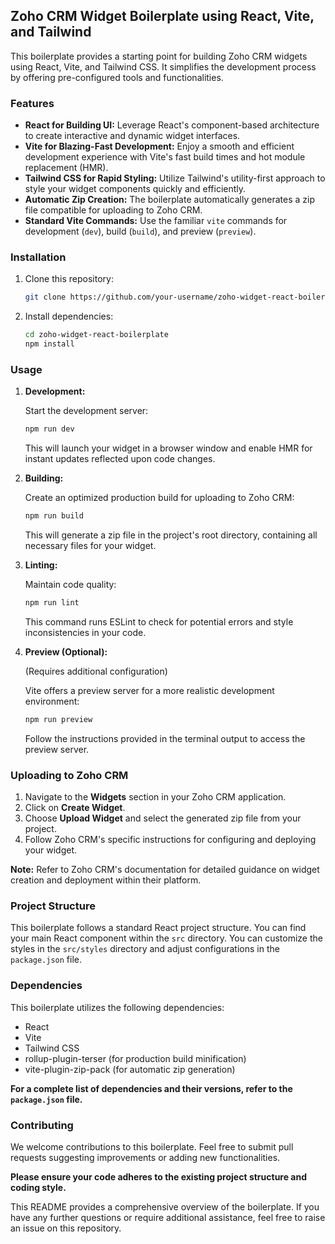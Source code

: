 ## Zoho CRM Widget Boilerplate using React, Vite, and Tailwind

This boilerplate provides a starting point for building Zoho CRM widgets using React, Vite, and Tailwind CSS. It simplifies the development process by offering pre-configured tools and functionalities.

### Features

* **React for Building UI:** Leverage React's component-based architecture to create interactive and dynamic widget interfaces.
* **Vite for Blazing-Fast Development:** Enjoy a smooth and efficient development experience with Vite's fast build times and hot module replacement (HMR).
* **Tailwind CSS for Rapid Styling:** Utilize Tailwind's utility-first approach to style your widget components quickly and efficiently.
* **Automatic Zip Creation:** The boilerplate automatically generates a zip file compatible for uploading to Zoho CRM.
* **Standard Vite Commands:** Use the familiar `vite` commands for development (`dev`), build (`build`), and preview (`preview`).

### Installation

1. Clone this repository:

   ```bash
   git clone https://github.com/your-username/zoho-widget-react-boilerplate.git
   ```

2. Install dependencies:

   ```bash
   cd zoho-widget-react-boilerplate
   npm install
   ```

### Usage

1. **Development:**

   Start the development server:

   ```bash
   npm run dev
   ```

   This will launch your widget in a browser window and enable HMR for instant updates reflected upon code changes.

2. **Building:**

   Create an optimized production build for uploading to Zoho CRM:

   ```bash
   npm run build
   ```

   This will generate a zip file in the project's root directory, containing all necessary files for your widget.

3. **Linting:**

   Maintain code quality:

   ```bash
   npm run lint
   ```

   This command runs ESLint to check for potential errors and style inconsistencies in your code.

4. **Preview (Optional):**

   (Requires additional configuration)

   Vite offers a preview server for a more realistic development environment:

   ```bash
   npm run preview
   ```

   Follow the instructions provided in the terminal output to access the preview server.

### Uploading to Zoho CRM

1. Navigate to the **Widgets** section in your Zoho CRM application.
2. Click on **Create Widget**.
3. Choose **Upload Widget** and select the generated zip file from your project.
4. Follow Zoho CRM's specific instructions for configuring and deploying your widget.

**Note:** Refer to Zoho CRM's documentation for detailed guidance on widget creation and deployment within their platform.

### Project Structure

This boilerplate follows a standard React project structure. You can find your main React component within the `src` directory. You can customize the styles in the `src/styles` directory and adjust configurations in the `package.json` file.


### Dependencies

This boilerplate utilizes the following dependencies:

- React
- Vite
- Tailwind CSS
- rollup-plugin-terser (for production build minification)
- vite-plugin-zip-pack (for automatic zip generation)

**For a complete list of dependencies and their versions, refer to the `package.json` file.**


### Contributing

We welcome contributions to this boilerplate. Feel free to submit pull requests suggesting improvements or adding new functionalities.

**Please ensure your code adheres to the existing project structure and coding style.**


This README provides a comprehensive overview of the boilerplate. If you have any further questions or require additional assistance, feel free to raise an issue on this repository.
